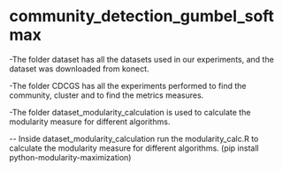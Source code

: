 # community_detection_gumbel_softmax
    
-The folder dataset has all the datasets used in our experiments, and the dataset was downloaded from konect. 

-The folder CDCGS has all the experiments performed to find the community, cluster and to find the metrics measures.

-The folder dataset_modularity_calculation is used to calculate the modularity measure for different algorithms.

-- Inside dataset_modularity_calculation run the modularity_calc.R to calculate the modularity measure for different algorithms.
    (pip install python-modularity-maximization)
